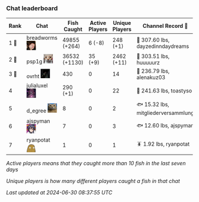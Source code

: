 ### Chat leaderboard
| Rank | Chat | Fish Caught | Active Players | Unique Players | Channel Record 🎊 |
|------|------|-------------|----------------|----------------|-------------------|
| 1 🥇  | breadworms ![breadworms](https://raw.githubusercontent.com/blableblup/gofish/main/images/players/breadworms.png) | 49855 (+264) | 6 (-8) | 248 (+1) | 🦑 307.60 lbs, dayzedinndaydreams |
| 2 🥈  | psp1g ![psp1g](https://raw.githubusercontent.com/blableblup/gofish/main/images/players/psp1g.png) | 36532 (+1130) | 35 (+9) | 2462 (+11) | 🐳 303.51 lbs, huuuuurz |
| 3 🥉  | ovrht ![ovrht](https://raw.githubusercontent.com/blableblup/gofish/main/images/players/ovrht.png) | 430 | 0 | 14 | 🐉 236.79 lbs, alenakuz03 |
| 4  | julialuxel ![julialuxel](https://raw.githubusercontent.com/blableblup/gofish/main/images/players/julialuxel.png) | 290 (+1) | 0 | 22 | 🦕 241.63 lbs, toastyso |
| 5  | d_egree ![d_egree](https://raw.githubusercontent.com/blableblup/gofish/main/images/players/d_egree.png) | 8 | 0 | 2 | 🐟 15.32 lbs, mitgliederversammlung |
| 6  | ajspyman ![ajspyman](https://raw.githubusercontent.com/blableblup/gofish/main/images/players/ajspyman.png) | 7 | 0 | 3 | 🐟 12.60 lbs, ajspyman |
| 7  | ryanpotat ![ryanpotat](https://raw.githubusercontent.com/blableblup/gofish/main/images/players/ryanpotat.png) | 1 | 0 | 1 | 🪳 1.92 lbs, ryanpotat |

_Active players means that they caught more than 10 fish in the last seven days_

_Unique players is how many different players caught a fish in that chat_

_Last updated at 2024-06-30 08:37:55 UTC_